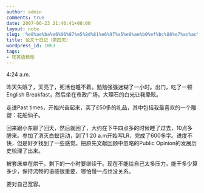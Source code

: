 ```yaml
---
author: admin
comments: true
date: 2007-06-23 21:40:41+00:00
layout: note
slug: '%e8%ae%ba%e6%96%87%e5%8d%81%e6%97%a5%e8%ae%b0%ef%bc%88%e7%ac%ac%e5%9b%9b%e5%a4%a9%ef%bc%89'
title: 论文十日记（第四天）
wordpress_id: 1063
tags:
- 呸英语教程
---
```





4:24 a.m.




昨天失眠了，天亮了，死活也睡不着。勉勉强强迷糊了一小时。出门，吃了一顿English Breakfast，然后坐在市政广场，大理石的白光让我晕眩。




走进Past times，开始兴奋起来，买了£50多的礼品，其中包括我最喜欢的一个雕塑：花船仙子。




回来跟小东聊了回天，然后就困了，大约在下午四点多的时候睡了过去，10点多醒来。参加了消灭白蚁运动，到了1:20 a.m开始写LR，完成了600多字。进度不快，但是好歹找到了一些感觉。把原先文献回顾中忽略的Public Opinion的发展历史梳理了出来。




被套床单在烘干，剩下的一小时要继续干。现在不能给自己太多压力，能干多少算多少，保持流畅的语感很重要，哪怕慢一点也没关系。




要对自己宽容。



